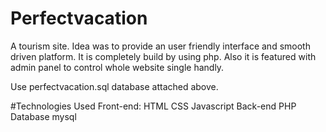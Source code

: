 # Perfectvacation
A tourism site. Idea was to provide an user friendly interface and smooth driven platform. It is completely build by using php. 
Also it is featured with admin panel to control whole website single handly.

Use perfectvacation.sql database attached above.

#Technologies Used
Front-end:
 HTML
 CSS
 Javascript
Back-end
 PHP
Database
 mysql​
